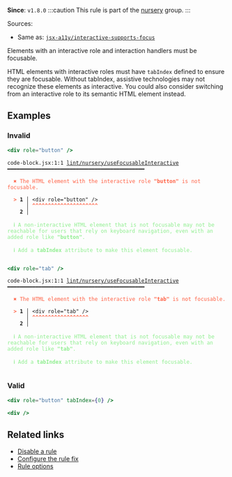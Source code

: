 **Since**: `v1.8.0`
:::caution
This rule is part of the [nursery](/linter/rules/#nursery) group.
:::

Sources: 
- Same as: <a href="https://github.com/jsx-eslint/eslint-plugin-jsx-a11y/blob/main/docs/rules/interactive-supports-focus.md" target="_blank"><code>jsx-a11y/interactive-supports-focus</code></a>

Elements with an interactive role and interaction handlers must be focusable.

HTML elements with interactive roles must have `tabIndex` defined to ensure they are
focusable. Without tabIndex, assistive technologies may not recognize these elements as
interactive.
You could also consider switching from an interactive role to its semantic HTML element
instead.

## Examples

### Invalid

```jsx
<div role="button" />
```

<pre class="language-text"><code class="language-text">code-block.jsx:1:1 <a href="https://biomejs.dev/linter/rules/use-focusable-interactive">lint/nursery/useFocusableInteractive</a> ━━━━━━━━━━━━━━━━━━━━━━━━━━━━━━━━━━━━━━━━━━━━

<strong><span style="color: Tomato;">  </span></strong><strong><span style="color: Tomato;">✖</span></strong> <span style="color: Tomato;">The HTML element with the interactive role </span><span style="color: Tomato;"><strong>&quot;button&quot;</strong></span><span style="color: Tomato;"> is not focusable.</span>
  
<strong><span style="color: Tomato;">  </span></strong><strong><span style="color: Tomato;">&gt;</span></strong> <strong>1 │ </strong>&lt;div role=&quot;button&quot; /&gt;
   <strong>   │ </strong><strong><span style="color: Tomato;">^</span></strong><strong><span style="color: Tomato;">^</span></strong><strong><span style="color: Tomato;">^</span></strong><strong><span style="color: Tomato;">^</span></strong><strong><span style="color: Tomato;">^</span></strong><strong><span style="color: Tomato;">^</span></strong><strong><span style="color: Tomato;">^</span></strong><strong><span style="color: Tomato;">^</span></strong><strong><span style="color: Tomato;">^</span></strong><strong><span style="color: Tomato;">^</span></strong><strong><span style="color: Tomato;">^</span></strong><strong><span style="color: Tomato;">^</span></strong><strong><span style="color: Tomato;">^</span></strong><strong><span style="color: Tomato;">^</span></strong><strong><span style="color: Tomato;">^</span></strong><strong><span style="color: Tomato;">^</span></strong><strong><span style="color: Tomato;">^</span></strong><strong><span style="color: Tomato;">^</span></strong><strong><span style="color: Tomato;">^</span></strong><strong><span style="color: Tomato;">^</span></strong><strong><span style="color: Tomato;">^</span></strong>
    <strong>2 │ </strong>
  
<strong><span style="color: lightgreen;">  </span></strong><strong><span style="color: lightgreen;">ℹ</span></strong> <span style="color: lightgreen;">A non-interactive HTML element that is not focusable may not be reachable for users that rely on keyboard navigation, even with an added role like </span><span style="color: lightgreen;"><strong>&quot;button&quot;</strong></span><span style="color: lightgreen;">.</span>
  
<strong><span style="color: lightgreen;">  </span></strong><strong><span style="color: lightgreen;">ℹ</span></strong> <span style="color: lightgreen;">Add a </span><span style="color: lightgreen;"><strong>tabIndex</strong></span><span style="color: lightgreen;"> attribute to make this element focusable.</span>
  
</code></pre>

```jsx
<div role="tab" />
```

<pre class="language-text"><code class="language-text">code-block.jsx:1:1 <a href="https://biomejs.dev/linter/rules/use-focusable-interactive">lint/nursery/useFocusableInteractive</a> ━━━━━━━━━━━━━━━━━━━━━━━━━━━━━━━━━━━━━━━━━━━━

<strong><span style="color: Tomato;">  </span></strong><strong><span style="color: Tomato;">✖</span></strong> <span style="color: Tomato;">The HTML element with the interactive role </span><span style="color: Tomato;"><strong>&quot;tab&quot;</strong></span><span style="color: Tomato;"> is not focusable.</span>
  
<strong><span style="color: Tomato;">  </span></strong><strong><span style="color: Tomato;">&gt;</span></strong> <strong>1 │ </strong>&lt;div role=&quot;tab&quot; /&gt;
   <strong>   │ </strong><strong><span style="color: Tomato;">^</span></strong><strong><span style="color: Tomato;">^</span></strong><strong><span style="color: Tomato;">^</span></strong><strong><span style="color: Tomato;">^</span></strong><strong><span style="color: Tomato;">^</span></strong><strong><span style="color: Tomato;">^</span></strong><strong><span style="color: Tomato;">^</span></strong><strong><span style="color: Tomato;">^</span></strong><strong><span style="color: Tomato;">^</span></strong><strong><span style="color: Tomato;">^</span></strong><strong><span style="color: Tomato;">^</span></strong><strong><span style="color: Tomato;">^</span></strong><strong><span style="color: Tomato;">^</span></strong><strong><span style="color: Tomato;">^</span></strong><strong><span style="color: Tomato;">^</span></strong><strong><span style="color: Tomato;">^</span></strong><strong><span style="color: Tomato;">^</span></strong><strong><span style="color: Tomato;">^</span></strong>
    <strong>2 │ </strong>
  
<strong><span style="color: lightgreen;">  </span></strong><strong><span style="color: lightgreen;">ℹ</span></strong> <span style="color: lightgreen;">A non-interactive HTML element that is not focusable may not be reachable for users that rely on keyboard navigation, even with an added role like </span><span style="color: lightgreen;"><strong>&quot;tab&quot;</strong></span><span style="color: lightgreen;">.</span>
  
<strong><span style="color: lightgreen;">  </span></strong><strong><span style="color: lightgreen;">ℹ</span></strong> <span style="color: lightgreen;">Add a </span><span style="color: lightgreen;"><strong>tabIndex</strong></span><span style="color: lightgreen;"> attribute to make this element focusable.</span>
  
</code></pre>

### Valid

```jsx
<div role="button" tabIndex={0} />
```

```jsx
<div />
```

## Related links

- [Disable a rule](/linter/#disable-a-lint-rule)
- [Configure the rule fix](/linter#configure-the-rule-fix)
- [Rule options](/linter/#rule-options)
